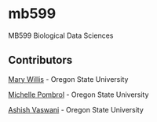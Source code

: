 # mb599
MB599 Biological Data Sciences 

## Contributors
[Mary Willis](https://github.com/marydwillis) - Oregon State University

[Michelle Pombrol](https://github.com/mpombrol) - Oregon State University 

[Ashish Vaswani](https://github.com/vaswania) - Oregon State University 